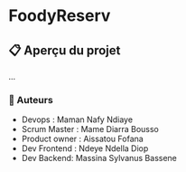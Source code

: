 # FoodyReserv

## 📋 Aperçu du projet
...

### 👥 Auteurs
- Devops : Maman Nafy Ndiaye 
- Scrum Master : Mame Diarra Bousso 
- Product owner : Aissatou Fofana
- Dev Frontend : Ndeye Ndella Diop 
- Dev Backend: Massina Sylvanus Bassene 
